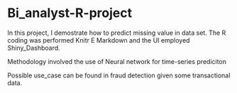 # Bi_analyst-R-project
In this project, I demostrate how to predict missing value in data set.
The R coding was performed  Knitr E Markdown and  the UI employed Shiny_Dashboard.

Methodology involved the use of Neural network for time-series prediciton

Possible use_case can be found in fraud detection given  some transactional data.

